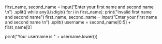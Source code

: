 first_name, second_name = input("Enter your first name and second name \n") .split()
while any(i.isdigit() for i in first_name):
    print("Invalid first name and second name")
    first_name, second_name = input("Enter your first name and second name \n") .split()
username = second_name[0:5] + first_name[0]

print("Your username is " + username.lower())
